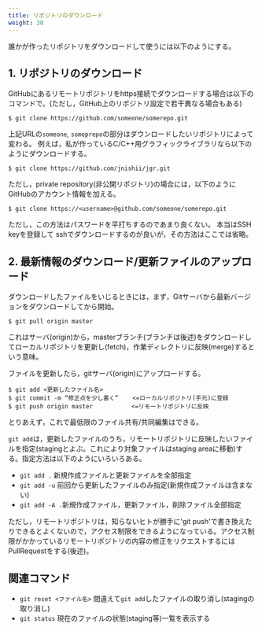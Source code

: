 ```yaml
---
title: リポジトリのダウンロード
weight: 30
---
```


誰かが作ったリポジトリをダウンロードして使うには以下のようにする。

## 1. リポジトリのダウンロード

GitHubにあるリモートリポジトリをhttps接続でダウンロードする場合は以下のコマンドで。(ただし，GitHub上のリポジトリ設定で若干異なる場合もある)

````
$ git clone https://github.com/someone/somerepo.git
````

上記URLの`someone`, `someprepo`の部分はダウンロードしたいリポジトリによって変わる。
例えば，私が作っているC/C++用グラフィックライブラリなら以下のようにダウンロードする。

```
$ git clone https://github.com/jnishii/jgr.git
```

ただし，private repository(非公開リポジトリ)の場合には，以下のようにGitHubのアカウント情報を加える。

```
$ git clone https://<username>@github.com/someone/somerepo.git
```
ただし，この方法はパスワードを平打ちするのであまり良くない。
本当はSSH keyを登録して sshでダウンロードするのが良いが，その方法はここでは省略。

## 2. 最新情報のダウンロード/更新ファイルのアップロード

ダウンロードしたファイルをいじるときには，まず，Gitサーバから最新バージョンをダウンロードしてから開始。

```
$ git pull origin master
```

これはサーバ(origin)から，masterブランチ(ブランチは後述)をダウンロードしてローカルリポジトリを更新し(fetch)，作業ディレクトリに反映(merge)するという意味。

ファイルを更新したら，gitサーバ(origin)にアップロードする。

```
$ git add <更新したファイル名>
$ git commit -m “修正点を少し書く”    <=ローカルリポジトリ(手元)に登録
$ git push origin master           <=リモートリポジトリに反映
```

とりあえず，これで最低限のファイル共有/共同編集はできる。

`git add`は，更新したファイルのうち，リモートリポジトリに反映したいファイルを指定(stagingとよぶ。これにより対象ファイルはstaging areaに移動)する。指定方法は以下のようにいろいろある。

- `git add .` 新規作成ファイルと更新ファイルを全部指定
- `git add -u` 前回から更新したファイルのみ指定(新規作成ファイルは含まない)
- `git add -A .`新規作成ファイル，更新ファイル，削除ファイル全部指定

ただし，リモートリポジトリは，知らないヒトが勝手に'git push'で書き換えたりできるとよくないので，アクセス制限をできるようになっている。アクセス制限がかかっているリモートリポジトリの内容の修正をリクエストするにはPullRequestをする(後述)。



## 関連コマンド

- `git reset <ファイル名>` 間違えて`git add`したファイルの取り消し(stagingの取り消し)
- `git status` 現在のファイルの状態(staging等)一覧を表示する
